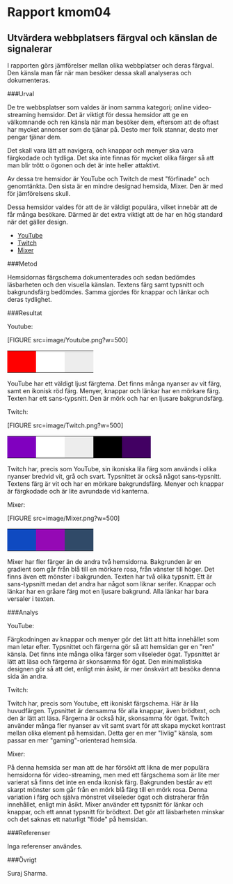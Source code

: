 ---
---
Rapport kmom04
=========================

Utvärdera webbplatsers färgval och känslan de signalerar
-----------------------

I rapporten görs jämförelser mellan olika webbplatser och deras färgval. Den känsla man får när man besöker dessa skall analyseras och dokumenteras.

###Urval


De tre webbsplatser som valdes är inom samma kategori; online video-streaming hemsidor.
Det är viktigt för dessa hemsidor att ge en välkomnande och ren känsla när man besöker dem, eftersom att de oftast har mycket annonser som de tjänar på. Desto mer folk stannar, desto mer pengar tjänar dem.

Det skall vara lätt att navigera, och knappar och menyer ska vara färgkodade och tydliga. Det ska inte finnas för mycket olika färger så att man blir trött o ögonen och det är inte heller attaktivt.

Av dessa tre hemsidor är YouTube och Twitch de mest "förfinade" och genomtänkta. Den sista är en mindre designad hemsida, Mixer. Den är med för jämförelsens skull.

Dessa hemsidor valdes för att de är väldigt populära, vilket innebär att de får många besökare. Därmed är det extra viktigt att de har en hög standard när det gäller design.

* <a href="https://www.youtube.com" target="_blank">YouTube</a>
* <a href="https://www.twitch.tv" target="_blank">Twitch</a>
* <a href="https://www.mixer.com" target="_blank">Mixer</a>

###Metod


Hemsidornas färgschema dokumenterades och sedan bedömdes läsbarheten och den visuella känslan.
Textens färg samt typsnitt och bakgrundsfärg bedömdes. Samma gjordes för knappar och länkar och deras tydlighet.

###Resultat


Youtube:

[FIGURE src=image/Youtube.png?w=500]

<table>
<tr>
<td style="height: 50px; width: 50px; background-color: red;">
<td style="height: 50px; width: 50px; background-color: white;">
<td style="height: 50px; width: 50px; background-color: rgb(237, 237, 237);">
</tr>
</table>

YouTube har ett väldigt ljust färgtema. Det finns många nyanser av vit färg, samt en ikonisk röd färg.
Menyer, knappar och länkar har en mörkare färg. Texten har ett sans-typsnitt. Den är mörk och har en ljusare bakgrundsfärg.

Twitch:

[FIGURE src=image/Twitch.png?w=500]

<table>
<tr>
<td style="height: 50px; width: 50px; background-color: rgb(128, 0, 191);">
<td style="height: 50px; width: 50px; background-color: white;">
<td style="height: 50px; width: 50px; background-color: rgb(237, 237, 237);">
<td style="height: 50px; width: 50px; background-color: black;">
<td style="height: 50px; width: 50px; background-color: rgb(66, 0, 99);">
</tr>
</table>

Twitch har, precis som YouTube, sin ikoniska lila färg som används i olika nyanser bredvid vit, grå och svart.
Typsnittet är också något sans-typsnitt. Textens färg är vit och har en mörkare bakgrundsfärg.
Menyer och knappar är färgkodade och är lite avrundade vid kanterna.

Mixer:

[FIGURE src=image/Mixer.png?w=500]

<table>
<tr>
<td style="height: 50px; width: 50px; background-color: rgb(15, 74, 193);">
<td style="height: 50px; width: 50px; background-color: rgb(149, 9, 181);">
<td style="height: 50px; width: 50px; background-color: rgb(48, 74, 104);">
</tr>
</table>

Mixer har fler färger än de andra två hemsidorna. Bakgrunden är en gradient som går från blå till en mörkare rosa, från vänster till höger. Det finns även ett mönster i bakgrunden.
Texten har två olika typsnitt. Ett är sans-typsnitt medan det andra har något som liknar serifer.
Knappar och länkar har en gråare färg mot en ljusare bakgrund. Alla länkar har bara versaler i texten.

###Analys



YouTube:

Färgkodningen av knappar och menyer gör det lätt att hitta innehållet som man letar efter. Typsnittet och färgerna gör så att hemsidan ger en "ren" känsla.
Det finns inte många olika färger som vilseleder ögat. Typsnittet är lätt att läsa och färgerna är skonsamma för ögat.
Den minimalistiska designen gör så att det, enligt min åsikt, är mer önskvärt att besöka denna sida än andra.

Twitch:

Twitch har, precis som Youtube, ett ikoniskt färgschema. Här är lila huvudfärgen. Typsnittet är densamma för alla knappar, även brödtext, och den är lätt att läsa.
Färgerna är också här, skonsamma för ögat. Twitch använder många fler nyanser av vit samt svart för att skapa mycket kontrast mellan olika element på hemsidan.
Detta ger en mer "livlig" känsla, som passar en mer "gaming"-orienterad hemsida.

Mixer:

På denna hemsida ser man att de har försökt att likna de mer populära hemsidorna för video-streaming, men med ett färgschema som är lite mer varierat så finns det inte en enda ikonisk färg.
Bakgrunden består av ett skarpt mönster som går från en mörk blå färg till en mörk rosa. Denna variation i färg och själva mönstret vilseleder ögat och distraherar från innehållet, enligt min åsikt.
Mixer använder ett typsnitt för länkar och knappar, och ett annat typsnitt för brödtext. Det gör att läsbarheten minskar och det saknas ett naturligt "flöde" på hemsidan.

###Referenser

Inga referenser användes.

###Övrigt


Suraj Sharma.
